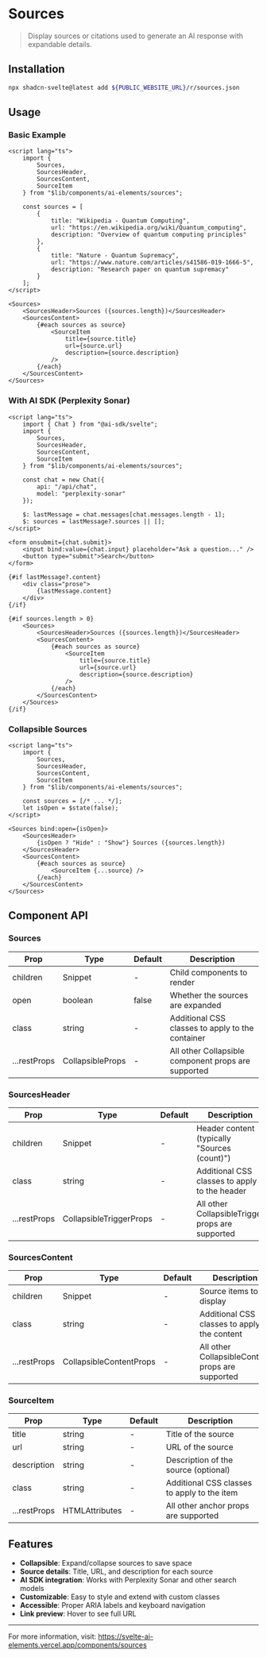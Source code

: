 # Sources

> Display sources or citations used to generate an AI response with expandable details.

## Installation

```bash
npx shadcn-svelte@latest add ${PUBLIC_WEBSITE_URL}/r/sources.json
```

## Usage

### Basic Example

```svelte
<script lang="ts">
	import {
		Sources,
		SourcesHeader,
		SourcesContent,
		SourceItem
	} from "$lib/components/ai-elements/sources";

	const sources = [
		{
			title: "Wikipedia - Quantum Computing",
			url: "https://en.wikipedia.org/wiki/Quantum_computing",
			description: "Overview of quantum computing principles"
		},
		{
			title: "Nature - Quantum Supremacy",
			url: "https://www.nature.com/articles/s41586-019-1666-5",
			description: "Research paper on quantum supremacy"
		}
	];
</script>

<Sources>
	<SourcesHeader>Sources ({sources.length})</SourcesHeader>
	<SourcesContent>
		{#each sources as source}
			<SourceItem
				title={source.title}
				url={source.url}
				description={source.description}
			/>
		{/each}
	</SourcesContent>
</Sources>
```

### With AI SDK (Perplexity Sonar)

```svelte
<script lang="ts">
	import { Chat } from "@ai-sdk/svelte";
	import {
		Sources,
		SourcesHeader,
		SourcesContent,
		SourceItem
	} from "$lib/components/ai-elements/sources";

	const chat = new Chat({
		api: "/api/chat",
		model: "perplexity-sonar"
	});

	$: lastMessage = chat.messages[chat.messages.length - 1];
	$: sources = lastMessage?.sources || [];
</script>

<form onsubmit={chat.submit}>
	<input bind:value={chat.input} placeholder="Ask a question..." />
	<button type="submit">Search</button>
</form>

{#if lastMessage?.content}
	<div class="prose">
		{lastMessage.content}
	</div>
{/if}

{#if sources.length > 0}
	<Sources>
		<SourcesHeader>Sources ({sources.length})</SourcesHeader>
		<SourcesContent>
			{#each sources as source}
				<SourceItem
					title={source.title}
					url={source.url}
					description={source.description}
				/>
			{/each}
		</SourcesContent>
	</Sources>
{/if}
```

### Collapsible Sources

```svelte
<script lang="ts">
	import {
		Sources,
		SourcesHeader,
		SourcesContent,
		SourceItem
	} from "$lib/components/ai-elements/sources";

	const sources = [/* ... */];
	let isOpen = $state(false);
</script>

<Sources bind:open={isOpen}>
	<SourcesHeader>
		{isOpen ? "Hide" : "Show"} Sources ({sources.length})
	</SourcesHeader>
	<SourcesContent>
		{#each sources as source}
			<SourceItem {...source} />
		{/each}
	</SourcesContent>
</Sources>
```

## Component API

### Sources

| Prop | Type | Default | Description |
|------|------|---------|-------------|
| children | Snippet | - | Child components to render |
| open | boolean | false | Whether the sources are expanded |
| class | string | - | Additional CSS classes to apply to the container |
| ...restProps | CollapsibleProps | - | All other Collapsible component props are supported |

### SourcesHeader

| Prop | Type | Default | Description |
|------|------|---------|-------------|
| children | Snippet | - | Header content (typically "Sources (count)") |
| class | string | - | Additional CSS classes to apply to the header |
| ...restProps | CollapsibleTriggerProps | - | All other CollapsibleTrigger props are supported |

### SourcesContent

| Prop | Type | Default | Description |
|------|------|---------|-------------|
| children | Snippet | - | Source items to display |
| class | string | - | Additional CSS classes to apply to the content |
| ...restProps | CollapsibleContentProps | - | All other CollapsibleContent props are supported |

### SourceItem

| Prop | Type | Default | Description |
|------|------|---------|-------------|
| title | string | - | Title of the source |
| url | string | - | URL of the source |
| description | string | - | Description of the source (optional) |
| class | string | - | Additional CSS classes to apply to the item |
| ...restProps | HTMLAttributes<HTMLAnchorElement> | - | All other anchor props are supported |

## Features

- **Collapsible**: Expand/collapse sources to save space
- **Source details**: Title, URL, and description for each source
- **AI SDK integration**: Works with Perplexity Sonar and other search models
- **Customizable**: Easy to style and extend with custom classes
- **Accessible**: Proper ARIA labels and keyboard navigation
- **Link preview**: Hover to see full URL

---

For more information, visit: https://svelte-ai-elements.vercel.app/components/sources

